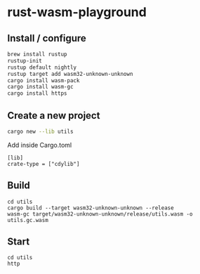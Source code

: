 # rust-wasm-playground

## Install / configure

```bash
brew install rustup
rustup-init
rustup default nightly
rustup target add wasm32-unknown-unknown
cargo install wasm-pack
cargo install wasm-gc
cargo install https
```

## Create a new project

```bash
cargo new --lib utils
```

Add inside Cargo.toml

```
[lib]
crate-type = ["cdylib"]
```

## Build

```
cd utils
cargo build --target wasm32-unknown-unknown --release
wasm-gc target/wasm32-unknown-unknown/release/utils.wasm -o utils.gc.wasm
```

## Start 

```
cd utils
http
```